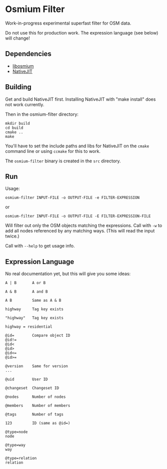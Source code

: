 
# Osmium Filter

Work-in-progress experimental superfast filter for OSM data.

Do not use this for production work. The expression language (see below) will change!

## Dependencies

* [libosmium](https://github.com/osmcode/libosmium)
* [NativeJIT](https://github.com/bitfunnel/nativejit/)


## Building

Get and build NativeJIT first. Installing NativeJIT with "make install" does
not work currently.

Then in the osmium-filter directory:

    mkdir build
    cd build
    cmake ..
    make

You'll have to set the include paths and libs for NativeJIT on the `cmake`
command line or using `ccmake` for this to work.

The `osmium-filter` binary is created in the `src` directory.


## Run

Usage:

    osmium-filter INPUT-FILE -o OUTPUT-FILE -e FILTER-EXPRESSION

or

    osmium-filter INPUT-FILE -o OUTPUT-FILE -E FILTER-EXPRESSION-FILE

Will filter out only the OSM objects matching the expressions. Call with `-w`
to add all nodes referenced by any matching ways. (This will read the input
twice.)

Call with `--help` to get usage info.


## Expression Language

No real documentation yet, but this will give you some ideas:

    A | B       A or B

    A & B       A and B

    A B         Same as A & B

    highway     Tag key exists

    "highway"   Tag key exists

    highway = residential

    @id=        Compare object ID
    @id!=
    @id<
    @id>
    @id<=
    @id>=

    @version    Same for version
    ...

    @uid        User ID

    @changeset  Changeset ID

    @nodes      Number of nodes

    @members    Number of members

    @tags       Number of tags

    123         ID (same as @id=)

    @type=node
    node

    @type=way
    way

    @type=relation
    relation

